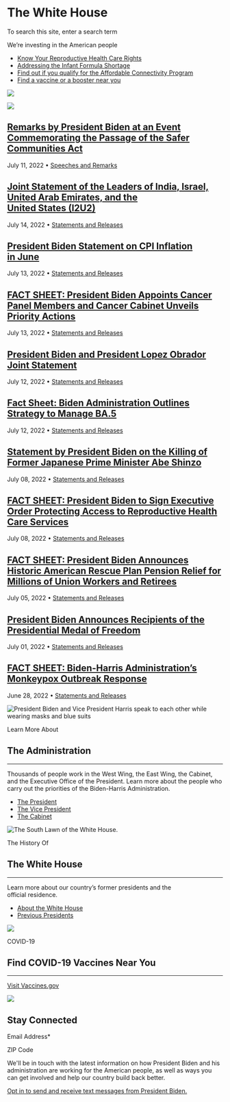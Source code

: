 # The White House
To search this site, enter a search term

We’re investing in the American people

*   [Know Your Reproductive Health Care Rights](https://reproductiverights.gov/)
*   [Addressing the Infant Formula Shortage](https://www.whitehouse.gov/formula/)
*   [Find out if you qualify for the Affordable Connectivity Program](https://getinternet.gov/)
*   [Find a vaccine or a booster near you](https://www.vaccines.gov/)

 ![](https://www.whitehouse.gov/wp-content/uploads/2021/01/P20220711AS-0600.jpg?w=1400&h=780&crop=1)

[![](https://www.whitehouse.gov/wp-content/uploads/2021/01/P20220711KR-0678.jpeg?w=1200&h=1200&crop=1)](https://www.whitehouse.gov/briefing-room/speeches-remarks/2022/07/11/remarks-by-president-biden-at-an-event-commemorating-the-passage-of-the-safer-communities-act/)

[Remarks by President Biden at an Event Commemorating the Passage of the Safer Communities Act](https://www.whitehouse.gov/briefing-room/speeches-remarks/2022/07/11/remarks-by-president-biden-at-an-event-commemorating-the-passage-of-the-safer-communities-act/)
--------------------------------------------------------------------------------------------------------------------------------------------------------------------------------------------------------------------------------------------------------------------

July 11, 2022 • [Speeches and Remarks](https://www.whitehouse.gov/briefing-room/speeches-remarks/)

[Joint Statement of the Leaders of India, Israel, United Arab Emirates, and the United States (I2U2)](https://www.whitehouse.gov/briefing-room/statements-releases/2022/07/14/joint-statement-of-the-leaders-of-india-israel-united-arab-emirates-and-the-united-states-i2u2/)
------------------------------------------------------------------------------------------------------------------------------------------------------------------------------------------------------------------------------------------------------------------------------

July 14, 2022 • [Statements and Releases](https://www.whitehouse.gov/briefing-room/statements-releases/)

[President Biden Statement on CPI Inflation in June](https://www.whitehouse.gov/briefing-room/statements-releases/2022/07/13/president-biden-statement-on-cpi-inflation-in-june/)
---------------------------------------------------------------------------------------------------------------------------------------------------------------------------------

July 13, 2022 • [Statements and Releases](https://www.whitehouse.gov/briefing-room/statements-releases/)

[FACT SHEET: President Biden Appoints Cancer Panel Members and Cancer Cabinet Unveils Priority Actions](https://www.whitehouse.gov/briefing-room/statements-releases/2022/07/13/fact-sheet-president-biden-appoints-cancer-panel-members-and-cancer-cabinet-unveils-priority-actions/)
--------------------------------------------------------------------------------------------------------------------------------------------------------------------------------------------------------------------------------------------------------------------------------------

July 13, 2022 • [Statements and Releases](https://www.whitehouse.gov/briefing-room/statements-releases/)

[President Biden and President Lopez Obrador Joint Statement](https://www.whitehouse.gov/briefing-room/statements-releases/2022/07/12/president-biden-and-president-lopez-obrador-joint-statement/)
---------------------------------------------------------------------------------------------------------------------------------------------------------------------------------------------------

July 12, 2022 • [Statements and Releases](https://www.whitehouse.gov/briefing-room/statements-releases/)

[Fact Sheet: Biden Administration Outlines Strategy to Manage BA.5](https://www.whitehouse.gov/briefing-room/statements-releases/2022/07/12/fact-sheet-biden-administration-outlines-strategy-to-manage-ba-5/)
--------------------------------------------------------------------------------------------------------------------------------------------------------------------------------------------------------------

July 12, 2022 • [Statements and Releases](https://www.whitehouse.gov/briefing-room/statements-releases/)

[Statement by President Biden on the Killing of Former Japanese Prime Minister Abe Shinzo](https://www.whitehouse.gov/briefing-room/statements-releases/2022/07/08/statement-by-president-biden-on-the-killing-of-former-japanese-prime-minister-abe-shinzo/)
-------------------------------------------------------------------------------------------------------------------------------------------------------------------------------------------------------------------------------------------------------------

July 08, 2022 • [Statements and Releases](https://www.whitehouse.gov/briefing-room/statements-releases/)

[FACT SHEET: President Biden to Sign Executive Order Protecting Access to Reproductive Health Care Services](https://www.whitehouse.gov/briefing-room/statements-releases/2022/07/08/fact-sheet-president-biden-to-sign-executive-order-protecting-access-to-reproductive-health-care-services/)
------------------------------------------------------------------------------------------------------------------------------------------------------------------------------------------------------------------------------------------------------------------------------------------------

July 08, 2022 • [Statements and Releases](https://www.whitehouse.gov/briefing-room/statements-releases/)

[FACT SHEET: President Biden Announces Historic American Rescue Plan Pension Relief for Millions of Union Workers and Retirees](https://www.whitehouse.gov/briefing-room/statements-releases/2022/07/05/fact-sheet-president-biden-announces-historic-american-rescue-plan-pension-relief-for-millions-of-union-workers-and-retirees/)
--------------------------------------------------------------------------------------------------------------------------------------------------------------------------------------------------------------------------------------------------------------------------------------------------------------------------------------

July 05, 2022 • [Statements and Releases](https://www.whitehouse.gov/briefing-room/statements-releases/)

[President Biden Announces Recipients of the Presidential Medal of Freedom](https://www.whitehouse.gov/briefing-room/statements-releases/2022/07/01/president-biden-announces-recipients-of-the-presidential-medal-of-freedom/)
-------------------------------------------------------------------------------------------------------------------------------------------------------------------------------------------------------------------------------

July 01, 2022 • [Statements and Releases](https://www.whitehouse.gov/briefing-room/statements-releases/)

[FACT SHEET: Biden-⁠Harris Administration’s Monkeypox Outbreak Response](https://www.whitehouse.gov/briefing-room/statements-releases/2022/06/28/fact-sheet-biden-harris-administrations-monkeypox-outbreak-response/)
----------------------------------------------------------------------------------------------------------------------------------------------------------------------------------------------------------------------

June 28, 2022 • [Statements and Releases](https://www.whitehouse.gov/briefing-room/statements-releases/)

![President Biden and Vice President Harris speak to each other while wearing masks and blue suits](https://www.whitehouse.gov/wp-content/uploads/2021/01/home-administration.jpg?w=768)

Learn More About

The Administration
------------------

* * *

Thousands of people work in the West Wing, the East Wing, the Cabinet, and the Executive Office of the President. Learn more about the people who carry out the priorities of the Biden-⁠Harris Administration.

*   [The President](https://www.whitehouse.gov/administration/president-biden/)
*   [The Vice President](https://www.whitehouse.gov/administration/vice-president-harris/)
*   [The Cabinet](https://www.whitehouse.gov/administration/cabinet/)

![The South Lawn of the White House.](https://www.whitehouse.gov/wp-content/uploads/2021/01/white_house_grounds.jpg?w=1180)

The History Of

The White House
---------------

* * *

Learn more about our country’s former presidents and the official residence.

*   [About the White House](https://www.whitehouse.gov/about-the-white-house/)
*   [Previous Presidents](https://www.whitehouse.gov/about-the-white-house/presidents/)

![](https://www.whitehouse.gov/wp-content/uploads/2021/06/vaccines-gov-image.jpg?w=1919)

COVID-19

Find COVID-⁠19 Vaccines Near You
--------------------------------

* * *

[Visit Vaccines.gov](https://www.vaccines.gov/)

![](https://www.whitehouse.gov/wp-content/themes/whitehouse/assets/img/bottomcta-logo.svg)

Stay Connected
--------------

Email Address\*

ZIP Code

We'll be in touch with the latest information on how President Biden and his administration are working for the American people, as well as ways you can get involved and help our country build back better.

[Opt in to send and receive text messages from President Biden.](https://my.community.com/potus?t=Hello%20Mr.%20President%20%F0%9F%87%BA%F0%9F%87%B8)